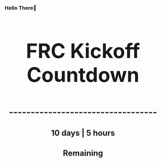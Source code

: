 ### Hello There👋

<!---START-TIMER--->
<h3 align='center' style='font-size: 64px;'>FRC Kickoff Countdown</h3>
<h3 align='center' style='font-size: 30px;'>----------------------------------</h3>
<h3 align='center' style='font-size: 25px;'>10 days | 5 hours</h3>
<h3 align='center' style='font-size: 25px;'>Remaining</h3>
<!---END-TIMER--->
